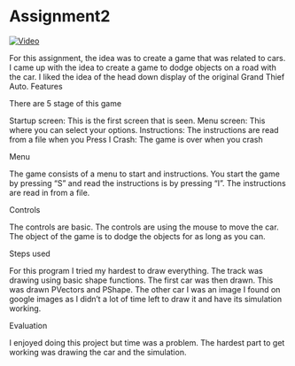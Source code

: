 # Assignment2
[![Video](http://img.youtube.com/vi/oZr6SZt0qFU/0.jpg)](http://www.youtube.com/watch?v=oZr6SZt0qFU)

For this assignment, the idea was to create a game that was related to cars. I came up with the idea to create a game to dodge objects on a road with the car. I liked the idea of the head down display of the original Grand Thief Auto. 
Features 

There are 5 stage of this game 

Startup screen: This is the first screen that is seen.
Menu screen: This where you can select your options.
Instructions: The instructions are read from a file when you Press I
Crash: The game is over when you crash 

Menu

The game consists of a menu to start and instructions. You start the game by pressing “S” and read the instructions is by pressing “I”. The instructions are read in from a file. 

Controls

The controls are basic. The controls are using the mouse to move the car. The object of the game is to dodge the objects for as long as you can. 

Steps used

For this program I tried my hardest to draw everything. The track was drawing using basic shape functions. The first car was then drawn. This was drawn PVectors and PShape. The other car I was an image I found on google images as I didn’t a lot of time left to draw it and have its simulation working. 

Evaluation 

I enjoyed doing this project but time was a problem. The hardest part to get working was drawing the car and the simulation.



